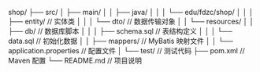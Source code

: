 shop/
├── src/
│   ├── main/
│   │   ├── java/
│   │   │   └── edu/fdzc/shop/
│   │   │       ├── entity/      // 实体类
│   │   │       └── dto/         // 数据传输对象
│   │   └── resources/
│   │       ├── db/              // 数据库脚本
│   │       │   ├── schema.sql   // 表结构定义
│   │       │   └── data.sql     // 初始化数据
│   │       ├── mappers/         // MyBatis 映射文件
│   │       └── application.properties  // 配置文件
│   └── test/                    // 测试代码
├── pom.xml                      // Maven 配置
└── README.md                    // 项目说明
